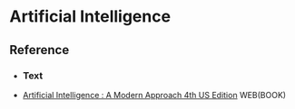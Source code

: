 # Artificial Intelligence

## Reference
- ### Text
 - [Artificial Intelligence : A Modern Approach 4th US Edition](https://aima.cs.berkeley.edu/) WEB(BOOK)
